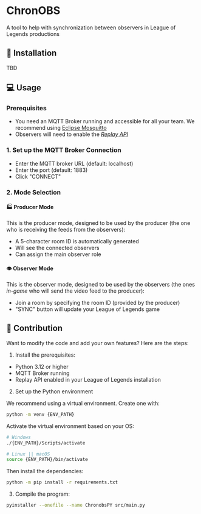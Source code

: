 # ChronOBS 

A tool to help with synchronization between observers in League of Legends productions

## 🚀 Installation

TBD

## 💻 Usage

### Prerequisites
- You need an MQTT Broker running and accessible for all your team. We recommend using [Eclipse Mosquitto](https://mosquitto.org/)
- Observers will need to enable the [_Replay API_](https://developer.riotgames.com/docs/lol#game-client-api_replay-api)

### 1. Set up the MQTT Broker Connection
- Enter the MQTT broker URL (default: localhost)
- Enter the port (default: 1883)
- Click "CONNECT"

### 2. Mode Selection

#### 🏭 Producer Mode
This is the producer mode, designed to be used by the producer (the one who is receiving the feeds from the observers):
- A 5-character room ID is automatically generated
- Will see the connected observers
- Can assign the main observer role

#### 👁️ Observer Mode
This is the observer mode, designed to be used by the observers (the ones _in-game_ who will send the video feed to the producer):
- Join a room by specifying the room ID (provided by the producer)
- "SYNC" button will update your League of Legends game 

## 🔧 Contribution

Want to modify the code and add your own features? Here are the steps:

1. Install the prerequisites:
- Python 3.12 or higher
- MQTT Broker running
- Replay API enabled in your League of Legends installation

2. Set up the Python environment

We recommend using a virtual environment. Create one with:
```sh
python -m venv {ENV_PATH}
```

Activate the virtual environment based on your OS:
```sh
# Windows
./{ENV_PATH}/Scripts/activate

# Linux || macOS
source {ENV_PATH}/bin/activate
```

Then install the dependencies:
```sh
python -m pip install -r requirements.txt
```

3. Compile the program:
```bash
pyinstaller --onefile --name ChronobsPY src/main.py
```
